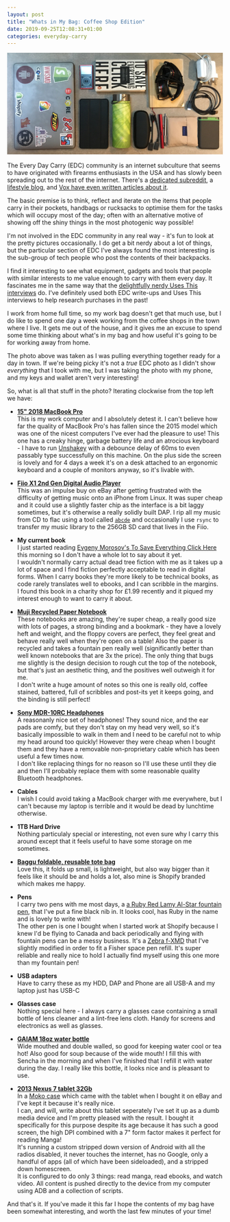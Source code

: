 ```yaml
---
layout: post
title: "Whats in My Bag: Coffee Shop Edition"
date: 2019-09-25T12:08:31+01:00
categories: everyday-carry
---
```


![The contents of my backpack when working away from home](/images/edc_coffee_shop.jpg)

The Every Day Carry (EDC) community is an internet subculture that seems to have originated with firearms enthusiasts in the USA and has slowly been spreading out to the rest of the internet. There's a [dedicated subreddit](https://www.reddit.com/r/EDC), a [lifestyle blog](https://everydaycarry.com/), and [Vox have even written articles about it](https://www.vox.com/the-goods/2019/7/24/20696487/everyday-carry-reddit-knife-wallet-gun).

The basic premise is to think, reflect and iterate on the items that people carry in their pockets, handbags or rucksacks to optimise them for the tasks which will occupy most of the day; often with an alternative motive of showing off the shiny things in the most photogenic way possible!

I'm not involved in the EDC community in any real way - it's fun to look at the pretty pictures occasionally. I do get a bit nerdy about a lot of things, but the particular section of EDC I've always found the most interesting is the sub-group of tech people who post the contents of their backpacks.

I find it interesting to see what equipment, gadgets and tools that people with similar interests to me value enough to carry with them every day. It fascinates me in the same way that the [delightfully nerdy Uses This interviews](https://usesthis.com/) do. I've definitely used both EDC write-ups and Uses This interviews to help research purchases in the past!

I work from home full time, so my work bag doesn't get that much use, but I do like to spend one day a week working from the coffee shops in the town where I live. It gets me out of the house, and it gives me an excuse to spend some time thinking about what's in my bag and how useful it's going to be for working away from home.

The photo above was taken as I was pulling everything together ready for a day in town. If we're being picky it's not a _true_ EDC photo as I didn't show _everything_ that I took with me, but I was taking the photo with my phone, and my keys and wallet aren't very interesting!

So, what is all that stuff in the photo? Iterating clockwise from the top left we have:

- [**15" 2018 MacBook Pro**](https://support.apple.com/kb/SP776?locale=en_GB)
  <br style="display: block; margin-bottom: 1.2em"/>
  This is my work computer and I absolutely detest it. I can't believe how far the quality of MacBook Pro's has fallen since the 2015 model which was one of the nicest computers I've ever had the pleasure to use! This one has a creaky hinge, garbage battery life and an atrocious keyboard - I have to run [Unshakey](https://github.com/aahung/Unshaky) with a debounce delay of 60ms to even passably type successfully on this machine. On the plus side the screen is lovely and for 4 days a week it's on a desk attached to an ergonomic keyboard and a couple of monitors anyway, so it's livable with.

- [**Fiio X1 2nd Gen Digital Audio Player**](https://headfonics.com/2016/10/the-x1-2nd-gen-dap-by-fiio/)
  <br style="display: block; margin-bottom: 1.2em"/>
  This was an impulse buy on eBay after getting frustrated with the difficulty of getting music onto an iPhone from Linux. It was super cheap and it could use a slightly faster chip as the interface is a bit laggy sometimes, but it's otherwise a really solidly built DAP. I rip all my music from CD to flac using a tool called [`abcde`](https://abcde.einval.com/wiki/) and occasionally I use `rsync` to transfer my music library to the 256GB SD card that lives in the Fiio.

- **My current book**
  <br style="display: block; margin-bottom: 1.2em"/>
  I just started reading [Evgeny Morosov's To Save Everything Click Here](https://www.theguardian.com/global/2013/mar/20/save-everything-evgeny-morozov-review) this morning so I don't have a whole lot to say about it yet.
  <br style="display: block; margin-bottom: 1.2em"/>
  I wouldn't normally carry actual dead tree fiction with me as it takes up a lot of space and I find fiction perfectly acceptable to read in digital forms. When I carry books they're more likely to be technical books, as code rarely translates well to ebooks, and I can scribble in the margins.
  <br style="display: block; margin-bottom: 1.2em"/>
  I found this book in a charity shop for £1.99 recently and it piqued my interest enough to want to carry it about.

- [**Muji Recycled Paper Notebook**](https://www.muji.eu/pages/online.asp?lan=uk&ShopSel=y&sec=12&sub=49&pid=8451)
  <br style="display: block; margin-bottom: 1.2em"/>
  These notebooks are amazing, they're super cheap, a really good size with lots of pages, a strong binding and a bookmark - they have a lovely heft and weight, and the floppy covers are perfect, they feel great and behave really well when they're open on a table! Also the paper is recycled and takes a fountain pen really well (significantly better than well known notebooks that are 3x the price). The only thing that bugs me slightly is the design decision to rough cut the top of the notebook, but that's just an aesthetic thing, and the positives well outweigh it for me.
  <br style="display: block; margin-bottom: 1.2em"/>
  I don't write a huge amount of notes so this one is really old, coffee stained, battered, full of scribbles and post-its yet it keeps going, and the binding is still perfect!

* [**Sony MDR-10RC Headphones**](https://www.expertreviews.co.uk/tvs-entertainment/headphones/53244/sony-mdr-10rc-review)
  <br style="display: block; margin-bottom: 1.2em"/>
  A reasonanly nice set of headphones! They sound nice, and the ear pads are comfy, but they don't stay on my head very well, so it's basically impossible to walk in them and I need to be careful not to whip my head around too quickly! However they were cheap when I bought them and they have a removable non-proprietary cable which has been useful a few times now.
  <br style="display: block; margin-bottom: 1.2em"/>
  I don't like replacing things for no reason so I'll use these until they die and then I'll probably replace them with some reasonable quality Bluetooth headphones.

* **Cables**
  <br style="display: block; margin-bottom: 1.2em"/>
  I wish I could avoid taking a MacBook charger with me everywhere, but I can't because my laptop is terrible and it would be dead by lunchtime otherwise.

* **1TB Hard Drive**
  <br style="display: block; margin-bottom: 1.2em"/>
  Nothing particulaly special or interesting, not even sure why I carry this around except that it feels useful to have some storage on me sometimes.

* [**Baggu foldable, reusable tote bag**](https://www.baggu.com)
  <br style="display: block; margin-bottom: 1.2em"/>
  Love this, it folds up small, is lightweight, but also way bigger than it feels like it should be and holds a lot, also mine is Shopify branded which makes me happy.

* **Pens**
  <br style="display: block; margin-bottom: 1.2em"/>
  I carry two pens with me most days, a [a Ruby Red Lamy Al-Star fountain pen](https://www.jetpens.com/Lamy-Al-Star-Fountain-Pen-Fine-Nib-Ruby-Red-Body-Limited-Edition/pd/8122), that I've put a fine black nib in. It looks cool, has Ruby in the name and is lovely to write with!
  <br style="display: block; margin-bottom: 1.2em"/>
  The other pen is one I bought when I started work at Shopify because I knew I'd be flying to Canada and back periodically and flying with fountain pens can be a messy business. It's a [Zebra f-XMD](https://www.cultpens.com/i/q/ZB57201/zebra-f-xmd-stainless-steel-ballpoint-pen) that I've slightly modified in order to fit a Fisher space pen refill. It's super reliable and really nice to hold I actually find myself using this one more than my fountain pen!

* **USB adapters**<br style="display: block; margin-bottom: 1.2em"/>
  Have to carry these as my HDD, DAP and Phone are all USB-A and my laptop just has USB-C

* **Glasses case**
  <br style="display: block; margin-bottom: 1.2em"/>Nothing special here - I always carry a glasses case containing a small bottle of lens cleaner and a lint-free lens cloth. Handy for screens and electronics as well as glasses.

* [**GAIAM 18oz water bottle**](https://www.gaiam.com/collections/hydration/products/stainless-steel-wide-mouth-water-bottle-18oz?variant=36474068289)<br style="display: block; margin-bottom: 1.2em"/>
  Wide mouthed and double walled, so good for keeping water cool or tea hot! Also good for soup because of the wide mouth! I fill this with Sencha in the morning and when I've finished that I refill it with water during the day. I really like this bottle, it looks nice and is pleasant to use.

* [**2013 Nexus 7 tablet 32Gb**](<https://en.wikipedia.org/wiki/Nexus_7_(2013)>)
  <br style="display: block; margin-bottom: 1.2em"/>In a [Moko case](https://www.amazon.co.uk/MoKo-Google-Nexus-2013-Case/dp/B00CKA1IYU) which came with the tablet when I bought it on eBay and I've kept it because it's really nice.<br style="display: block; margin-bottom: 1.2em"/>I can, and will, write about this tablet seperately I've set it up as a dumb media device and I'm pretty pleased with the result. I bought it specifically for this purpose despite its age because it has such a good screen, the high DPI combined with a 7" form factor makes it perfect for reading Manga! <br style="display: block; margin-bottom: 1.2em"/>
  It's running a custom stripped down version of Android with all the radios disabled, it never touches the internet, has no Google, only a handful of apps (all of which have been sideloaded), and a stripped down homescreen.<br style="display: block; margin-bottom: 1.2em"/>
  It is configured to do only 3 things: read manga, read ebooks, and watch video. All content is pushed directly to the device from my computer using ADB and a collection of scripts.

And that's it. If you've made it this far I hope the contents of my bag have been somewhat interesting, and worth the last few minutes of your time!
